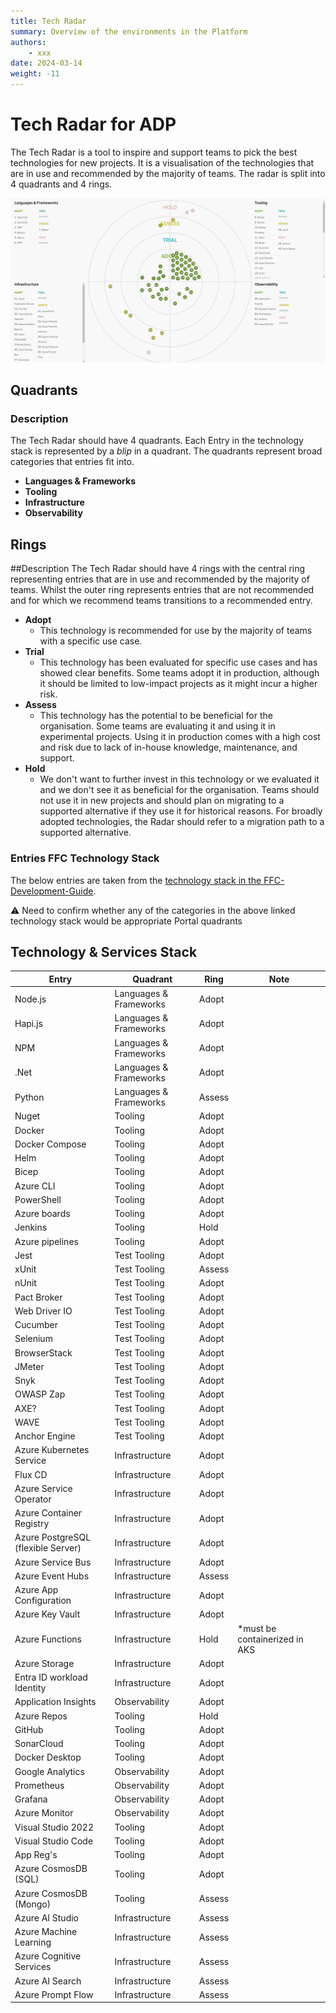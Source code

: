 ```yaml
---
title: Tech Radar
summary: Overview of the environments in the Platform
authors:
    - xxx
date: 2024-03-14
weight: -11
---
```

# Tech Radar for ADP

The Tech Radar is a tool to inspire and support teams to pick the best technologies for new projects. It is a visualisation of the technologies that are in use and recommended by the majority of teams. The radar is split into 4 quadrants and 4 rings.

![Tech Radar](../images/adp-tech-radar.png)

## Quadrants

### Description

The Tech Radar should have 4 quadrants. Each Entry in the technology stack is represented by a _blip_ in a quadrant. The quadrants represent broad categories that entries fit into.

- **Languages & Frameworks**
- **Tooling**
- **Infrastructure**
- **Observability**

## Rings

##Description
The Tech Radar should have 4 rings with the central ring representing entries that are in use and recommended by the majority of teams. Whilst the outer ring represents entries that are not recommended and for which we recommend teams transitions to a recommended entry.

- **Adopt**
  - This technology is recommended for use by the majority of teams with a specific use case.
- **Trial**
  - This technology has been evaluated for specific use cases and has showed clear benefits. Some teams adopt it in production, although it should be limited to low-impact projects as it might incur a higher risk.
- **Assess**
  - This technology has the potential to be beneficial for the organisation. Some teams are evaluating it and using it in experimental projects. Using it in production comes with a high cost and risk due to lack of in-house knowledge, maintenance, and support.
- **Hold**
  - We don't want to further invest in this technology or we evaluated it and we don't see it as beneficial for the organisation. Teams should not use it in new projects and should plan on migrating to a supported alternative if they use it for historical reasons. For broadly adopted technologies, the Radar should refer to a migration path to a supported alternative.

### Entries FFC Technology Stack

The below entries are taken from the [technology stack in the FFC-Development-Guide](https://github.com/DEFRA/ffc-development-guide/blob/main/standards/technology-stack.md).

⚠️ Need to confirm whether any of the categories in the above linked technology stack would be appropriate Portal quadrants

## Technology & Services Stack

| Entry                              | Quadrant               | Ring   | Note                          |
| ---------------------------------- | ---------------------- | ------ | ----------------------------- |
| Node.js                            | Languages & Frameworks | Adopt  |                               |
| Hapi.js                            | Languages & Frameworks | Adopt  |                               |
| NPM                                | Languages & Frameworks | Adopt  |                               |
| .Net                               | Languages & Frameworks | Adopt  |                               |
| Python                             | Languages & Frameworks | Assess |                               |
| Nuget                              | Tooling                | Adopt  |                               |
| Docker                             | Tooling                | Adopt  |                               |
| Docker Compose                     | Tooling                | Adopt  |                               |
| Helm                               | Tooling                | Adopt  |                               |
| Bicep                              | Tooling                | Adopt  |                               |
| Azure CLI                          | Tooling                | Adopt  |                               |
| PowerShell                         | Tooling                | Adopt  |                               |
| Azure boards                       | Tooling                | Adopt  |                               |
| Jenkins                            | Tooling                | Hold   |                               |
| Azure pipelines                    | Tooling                | Adopt  |                               |
| Jest                               | Test Tooling           | Adopt  |                               |
| xUnit                              | Test Tooling           | Assess |                               |
| nUnit                              | Test Tooling           | Adopt  |                               |
| Pact Broker                        | Test Tooling           | Adopt  |                               |
| Web Driver IO                      | Test Tooling           | Adopt  |                               |
| Cucumber                           | Test Tooling           | Adopt  |                               |
| Selenium                           | Test Tooling           | Adopt  |                               |
| BrowserStack                       | Test Tooling           | Adopt  |                               |
| JMeter                             | Test Tooling           | Adopt  |                               |
| Snyk                               | Test Tooling           | Adopt  |                               |
| OWASP Zap                          | Test Tooling           | Adopt  |                               |
| AXE?                               | Test Tooling           | Adopt  |                               |
| WAVE                               | Test Tooling           | Adopt  |                               |
| Anchor Engine                      | Test Tooling           | Adopt  |                               |
| Azure Kubernetes Service           | Infrastructure         | Adopt  |                               |
| Flux CD                            | Infrastructure         | Adopt  |                               |
| Azure Service Operator             | Infrastructure         | Adopt  |                               |
| Azure Container Registry           | Infrastructure         | Adopt  |                               |
| Azure PostgreSQL (flexible Server) | Infrastructure         | Adopt  |                               |
| Azure Service Bus                  | Infrastructure         | Adopt  |                               |
| Azure Event Hubs                   | Infrastructure         | Assess |                               |
| Azure App Configuration            | Infrastructure         | Adopt  |                               |
| Azure Key Vault                    | Infrastructure         | Adopt  |                               |
| Azure Functions                    | Infrastructure         | Hold   | *must be containerized in AKS |
| Azure Storage                      | Infrastructure         | Adopt  |                               |
| Entra ID workload Identity         | Infrastructure         | Adopt  |                               |
| Application Insights               | Observability          | Adopt  |                               |
| Azure Repos                        | Tooling                | Hold   |                               |
| GitHub                             | Tooling                | Adopt  |                               |
| SonarCloud                         | Tooling                | Adopt  |                               |
| Docker Desktop                     | Tooling                | Adopt  |                               |
| Google Analytics                   | Observability          | Adopt  |                               |
| Prometheus                         | Observability          | Adopt  |                               |
| Grafana                            | Observability          | Adopt  |                               |
| Azure Monitor                      | Observability          | Adopt  |                               |
| Visual Studio 2022                 | Tooling                | Adopt  |                               |
| Visual Studio Code                 | Tooling                | Adopt  |                               |
| App Reg's                          | Tooling                | Adopt  |                               |
| Azure CosmosDB (SQL)               | Tooling                | Adopt  |                               |
| Azure CosmosDB (Mongo)             | Tooling                | Assess |                               |
| Azure AI Studio                    | Infrastructure         | Assess |                               |
| Azure Machine Learning             | Infrastructure         | Assess |                               |
| Azure Cognitive Services           | Infrastructure         | Assess |                               |
| Azure AI Search                    | Infrastructure         | Assess |                               |
| Azure Prompt Flow                  | Infrastructure         | Assess |                               |
